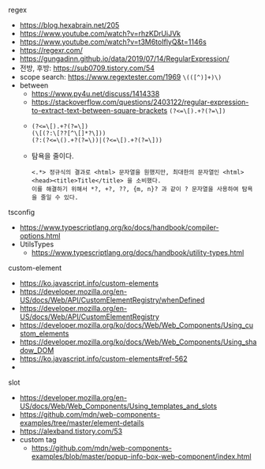 regex
- https://blog.hexabrain.net/205
- https://www.youtube.com/watch?v=rhzKDrUiJVk
- https://www.youtube.com/watch?v=t3M6toIflyQ&t=1146s
- https://regexr.com/
- https://gungadinn.github.io/data/2019/07/14/RegularExpression/
- 전방, 후방: https://sub0709.tistory.com/54
- scope search:  https://www.regextester.com/1969 ```\(([^)]+)\)```
- between
  - https://www.py4u.net/discuss/1414338  
  - https://stackoverflow.com/questions/2403122/regular-expression-to-extract-text-between-square-brackets  ```(?<=\[).+?(?=\])```
  - ```
    (?<=\[).+?(?=\])
    (\[(?:\[??[^\[]*?\]))
    (?:(?<=\().+?(?=\))|(?<=\[).+?(?=\]))
    ```
  - 탐욕을 줄이다.
    ```
    <.*> 정규식의 결과로 <html> 문자열을 원했지만, 최대한의 문자열인 <html><head><title>Title</title> 을 소비했다.
    이를 해결하기 위해서 *?, +?, ??, {m, n}? 과 같이 ? 문자열을 사용하여 탐욕을 줄일 수 있다.
    ```

tsconfig
- https://www.typescriptlang.org/ko/docs/handbook/compiler-options.html
- UtilsTypes
  - https://www.typescriptlang.org/docs/handbook/utility-types.html

custom-element
- https://ko.javascript.info/custom-elements
- https://developer.mozilla.org/en-US/docs/Web/API/CustomElementRegistry/whenDefined
- https://developer.mozilla.org/en-US/docs/Web/API/CustomElementRegistry
- https://developer.mozilla.org/ko/docs/Web/Web_Components/Using_custom_elements
- https://developer.mozilla.org/ko/docs/Web/Web_Components/Using_shadow_DOM
- https://ko.javascript.info/custom-elements#ref-562
- 
slot
  - https://developer.mozilla.org/en-US/docs/Web/Web_Components/Using_templates_and_slots
  - https://github.com/mdn/web-components-examples/tree/master/element-details
  - https://alexband.tistory.com/53
- custom tag
  - https://github.com/mdn/web-components-examples/blob/master/popup-info-box-web-component/index.html

